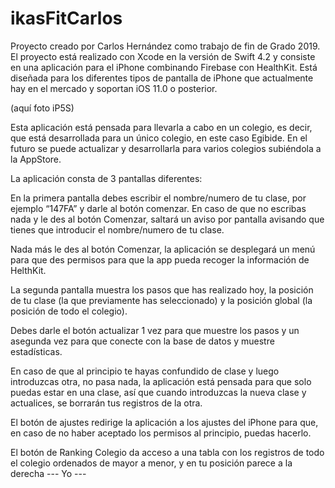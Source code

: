 # ikasFitCarlos
Proyecto creado por Carlos Hernández como trabajo de fin de Grado 2019. El proyecto está realizado con Xcode en la versión de Swift 4.2 y consiste en una aplicación para el iPhone combinando Firebase con HealthKit.
Está diseñada para los diferentes tipos de pantalla de iPhone que actualmente hay en el mercado y soportan iOS 11.0 o posterior.

(aquí foto iP5S)

Esta aplicación está pensada para llevarla a cabo en un colegio, es decir, que está desarrollada para un único colegio, en este caso Egibide. En el futuro se puede actualizar y desarrollarla para varios colegios subiéndola a la AppStore. 

La aplicación consta de 3 pantallas diferentes:

En la primera pantalla debes escribir el nombre/numero de tu clase, por ejemplo “147FA” y darle al botón comenzar. En caso de que no escribas nada y le des al botón Comenzar, saltará un aviso por pantalla avisando que tienes que introducir el nombre/numero de tu clase.


Nada más le des al botón Comenzar, la aplicación se desplegará un menú para que des permisos para que la app pueda recoger la información de HelthKit.

La segunda pantalla muestra los pasos que has realizado hoy, la posición de tu clase (la que previamente has seleccionado) y la posición global (la posición de todo el colegio).


Debes darle el botón actualizar 1 vez para que muestre los pasos y un asegunda vez para que conecte con la base de datos y muestre estadísticas.

En caso de que al principio te hayas confundido de clase y luego introduzcas otra, no pasa nada, la aplicación está pensada para que solo puedas estar en una clase, así que cuando introduzcas la nueva clase y actualices, se borrarán tus registros de la otra.

El botón de ajustes redirige la aplicación a los ajustes del iPhone para que, en caso de no haber aceptado los permisos al principio, puedas hacerlo.

El botón de Ranking Colegio da acceso a una tabla con los registros de todo el colegio ordenados de mayor a menor, y en tu posición parece a la derecha --- Yo ---

